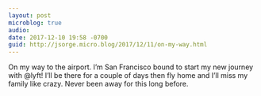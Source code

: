 ```yaml
---
layout: post
microblog: true
audio: 
date: 2017-12-10 19:58 -0700
guid: http://jsorge.micro.blog/2017/12/11/on-my-way.html
---
```

On my way to the airport. I’m San Francisco bound to start my new journey with @lyft! I’ll be there for a couple of days then fly home and I’ll miss my family like crazy. Never been away for this long before.
